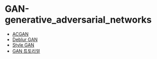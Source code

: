 # GAN-generative_adversarial_networks
- [ACGAN](./ACGAN.ipynb)
- [Deblur GAN](./DeblurGAN.ipynb)
- [Style GAN](./StyleGAN.ipynb)
- [GAN 튜토리얼](./GAN-튜토리얼.ipynb)

